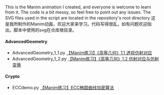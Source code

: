 This is the Manim animation I created, and everyone is welcome to learn from it. The code is a bit messy, so feel free to point out any issues. The SVG files used in the script are located in the repository's root directory
这是我所制作的Manim动画，欢迎大家来学习。代码写得很乱，如有问题欢迎指出。脚本中使用的svg在仓库根目录。
#### AdvancedGeometry
- AdvancedGeometry_1_1.py [【Manim练习】《高等几何》1.1 透视仿射对应](https://www.bilibili.com/video/av1250710820/)
- AdvancedGeometry_1_2.py [【Manim练习】《高等几何》1.2 仿射对应与仿射变换](https://www.bilibili.com/video/av1351449626/)
#### Crypto
- ECCdemo.py [【Manim练习】ECC椭圆曲线加密算法](https://www.bilibili.com/video/av1950379385/)
